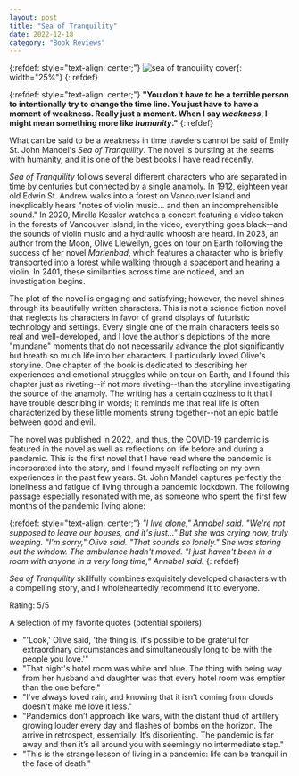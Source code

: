 ```yaml
---
layout: post
title: "Sea of Tranquility"
date: 2022-12-18
category: "Book Reviews"
---
```


{:refdef: style="text-align: center;"}
![sea of tranquility cover](https://ryanlu41.github.io/images/blog/sea_of_tranquility_cover.jpg){: width="25%"}
{: refdef}

{:refdef: style="text-align: center;"}
__"You don't have to be a terrible person to intentionally try to change the time line. You just have to have a moment of weakness. Really just a moment. When I say *weakness*, I might mean something more like *humanity*."__
{: refdef}

What can be said to be a weakness in time travelers cannot be said of Emily St. John Mandel's *Sea of Tranquility*. The novel is bursting at the seams with humanity, and it is one of the best books I have read recently.

*Sea of Tranquility* follows several different characters who are separated in time by centuries but connected by a single anamoly. In 1912, eighteen year old Edwin St. Andrew walks into a forest on Vancouver Island and inexplicably hears "notes of violin music... and then an incomprehensible sound." In 2020, Mirella Kessler watches a concert featuring a video taken in the forests of Vancouver Island; in the video, everything goes black--and the sounds of violin music and a hydraulic whoosh are heard. In 2023, an author from the Moon, Olive Llewellyn, goes on tour on Earth following the success of her novel *Marienbad*, which features a character who is briefly transported into a forest while walking through a spaceport and hearing a violin. In 2401, these similarities across time are noticed, and an investigation begins. 

The plot of the novel is engaging and satisfying; however, the novel shines through its beautifully written characters. This is not a science fiction novel that neglects its characters in favor of grand displays of futuristic technology and settings. Every single one of the main characters feels so real and well-developed, and I love the author's depictions of the more "mundane" moments that do not necessarily advance the plot significantly but breath so much life into her characters. I particularly loved Olive's storyline. One chapter of the book is dedicated to describing her experiences and emotional struggles while on tour on Earth, and I found this chapter just as riveting--if not more riveting--than the storyline investigating the source of the anamoly. The writing has a certain coziness to it that I have trouble describing in words; it reminds me that real life is often characterized by these little moments strung together--not an epic battle between good and evil.

The novel was published in 2022, and thus, the COVID-19 pandemic is featured in the novel as well as reflections on life before and during a pandemic. This is the first novel that I have read where the pandemic is incorporated into the story, and I found myself reflecting on my own experiences in the past few years. St. John Mandel captures perfectly the loneliness and fatigue of living through a pandemic lockdown. The following passage especially resonated with me, as someone who spent the first few months of the pandemic living alone:

{:refdef: style="text-align: center;"}
*"I live alone," Annabel said. "We're not supposed to leave our houses, and it's just..." But she was crying now, truly weeping. 
"I'm sorry," Olive said. "That sounds so lonely." She was staring out the window. The ambulance hadn't moved.
"I just haven't been in a room with anyone in a very long time," Annabel said.*
{: refdef}

*Sea of Tranquility* skillfully combines exquisitely developed characters with a compelling story, and I wholeheartedly recommend it to everyone.

Rating: 5/5

A selection of my favorite quotes (potential spoilers):
* "'Look,' Olive said, 'the thing is, it's possible to be grateful for extraordinary circumstances and simultaneously long to be with the people you love.'"
* "That night's hotel room was white and blue. The thing with being way from her husband and daughter was that every hotel room was emptier than the one before."
* "I've always loved rain, and knowing that it isn't coming from clouds doesn't make me love it less."
* "Pandemics don’t approach like wars, with the distant thud of artillery growing louder every day and flashes of bombs on the horizon. The arrive in retrospect, essentially. It’s disorienting. The pandemic is far away and then it’s all around you with seemingly no intermediate step."
* "This is the strange lesson of living in a pandemic: life can be tranquil in the face of death."

